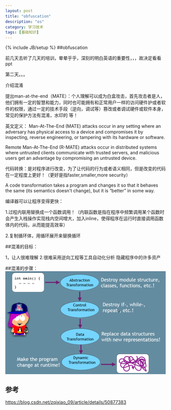 ```yaml
---
layout: post
title: "obfuscation"
description: "os"
category: 学习技术
tags: [基础知识]
---
```

{% include JB/setup %}
##obfuscation

前几天去听了几天的培训，晕晕乎乎，深刻的明白英语的重要性，，，故决定看看ppt

第二天。。。

介绍混淆

提出man-at-the-end（MATE）：个人理解可以成为白盒攻击，首先攻击者是人，他们拥有一定的智慧和能力，同时也可能拥有和正常用户一样的访问硬件护或者软件的权限，通过一定的技术手段（逆向，调试等）篡改或者调试硬件或软件本身，常见的保护方法有混淆，水印的 等！

英文定义：
Man-At-The-End (MATE) attacks occur in any setting where an adversary has physical access to a
device and compromises it by inspecting, reverse engineering, or tampering with its hardware or
software.

Remote Man-At-The-End (R-MATE) attacks occur in distributed systems where untrusted clients
communicate with trusted servers, and malicious users get an advantage by compromising an untrusted device.

代码转换：是对程序进行改变，为了让代码的行为或者语义相同，但是改变的代码在一定程度上更好！（更好是指faster,smaller,more security）

A code transformation takes a program and changes it so that it behaves the same (its semantics
doesn't change), but it is “better” in some way.

编译器可以让程序变得更快：

1.过程内联用替换成一个函数调用！（内联函数是指在程序中频繁调用某个函数时会产生入栈操作实现栈内空间增大，加入inline，使得程序在运行时直接调用函数体内的代码，从而能提高效率）

2.复制循环体，用循环展开来替换循环

##混淆的目标：

1，让人很难理解
2.很难采用逆向工程等工具自动化分析
隐藏程序中的许多资产

##混淆的步骤：
![](/assets/img/obfuscation/obfuscation.png)

##

## 参考
https://blog.csdn.net/zqixiao_09/article/details/50877383